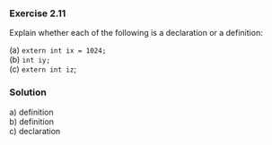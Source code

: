 ### Exercise 2.11

Explain whether each of the following is a declaration or a definition:

(a) `extern int ix = 1024;`\
(b) `int iy;`\
(c) `extern int iz`;


### Solution

a) definition\
b) definition\
c) declaration
